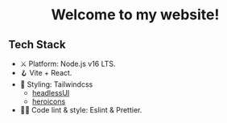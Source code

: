 <h1 align="center">
  Welcome to my website!
</h1>

## Tech Stack

- ⚔️ Platform: Node.js v16 LTS.
- 🪝 Vite + React.
- 🎨 Styling: Tailwindcss
  - [headlessUI](https://headlessui.dev/)
  - [heroicons](https://heroicons.com/)
- 💅🏻 Code lint & style: Eslint & Prettier.
